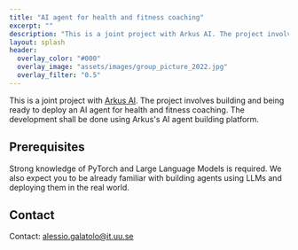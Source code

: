```yaml
---
title: "AI agent for health and fitness coaching"
excerpt: ""
description: "This is a joint project with Arkus AI. The project involves building and being ready to deploy an AI agent for health and fitness coaching."
layout: splash
header: 
  overlay_color: "#000"
  overlay_image: "assets/images/group_picture_2022.jpg"
  overlay_filter: "0.5"
---
```


This is a joint project with [Arkus AI](https://www.arkus.ai/). The project involves building and being ready to deploy an AI agent for health and fitness coaching. The development shall be done using Arkus's AI agent building platform.

## Prerequisites
Strong knowledge of PyTorch and Large Language Models is required. We also expect you to be already familiar with building agents using LLMs and deploying them in the real world.

## Contact

Contact: [alessio.galatolo@it.uu.se](mailto:alessio.galatolo@it.uu.se)
